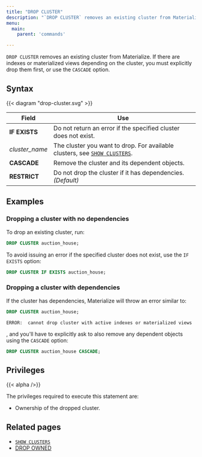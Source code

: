 ```yaml
---
title: "DROP CLUSTER"
description: "`DROP CLUSTER` removes an existing cluster from Materialize."
menu:
  main:
    parent: 'commands'

---
```


`DROP CLUSTER` removes an existing cluster from Materialize. If there are indexes or materialized views depending on the cluster, you must explicitly drop them first, or use the `CASCADE` option.

## Syntax

{{< diagram "drop-cluster.svg" >}}

Field | Use
------|-----
**IF EXISTS** | Do not return an error if the specified cluster does not exist.
_cluster&lowbar;name_ | The cluster you want to drop. For available clusters, see [`SHOW CLUSTERS`](../show-clusters).
**CASCADE** | Remove the cluster and its dependent objects.
**RESTRICT** | Do not drop the cluster if it has dependencies. _(Default)_

## Examples

### Dropping a cluster with no dependencies

To drop an existing cluster, run:

```sql
DROP CLUSTER auction_house;
```

To avoid issuing an error if the specified cluster does not exist, use the `IF EXISTS` option:

```sql
DROP CLUSTER IF EXISTS auction_house;
```

### Dropping a cluster with dependencies

If the cluster has dependencies, Materialize will throw an error similar to:

```sql
DROP CLUSTER auction_house;
```

```nofmt
ERROR:  cannot drop cluster with active indexes or materialized views
```

, and you'll have to explicitly ask to also remove any dependent objects using the `CASCADE` option:

```sql
DROP CLUSTER auction_house CASCADE;
```

## Privileges

{{< alpha />}}

The privileges required to execute this statement are:

- Ownership of the dropped cluster.

## Related pages

- [`SHOW CLUSTERS`](../show-clusters)
- [DROP OWNED](../drop-owned)
